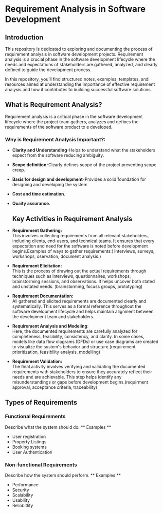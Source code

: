 # Requirement Analysis in Software Development

## Introduction

This repository is dedicated to exploring and documenting the process of requirement analysis in software development projects. Requirement analysis is a crucial phase in the software development lifecycle where the needs and expectations of stakeholders are gathered, analyzed, and clearly defined to guide the development process.

In this repository, you’ll find structured notes, examples, templates, and resources aimed at understanding the importance of effective requirement analysis and how it contributes to building successful software solutions.
## What is Requirement Analysis?
Requirement analysis is a critical phase in the software development lifecycle where the project team gathers, analyzes and defines the requirements of the software product to e developed.
### Why is Requirement Analysis Important?:
- **Clarity and Understanding**-Helps to understand what the stakeholders expect from the software reducing ambiguity.
- **Scope definition**-Clearly defines scope of the project preventing scope creep.
- **Basis for design and development**-Provides a solid foundation for designing and developing the system.
- **Cost and time estimation.**
- **Quaity assurance.**

  ## Key Activities in Requirement Analysis

- **Requirement Gathering:**  
  This involves collecting requirements from all relevant stakeholders, including clients, end-users, and technical teams. It ensures that every expectation and need for the software is noted before development begins.Examples of ways to gather requirements:( interviews, surveys, workshops, oservation, document analysis.)

- **Requirement Elicitation:**  
  This is the process of drawing out the actual requirements through techniques such as interviews, questionnaires, workshops, brainstorming sessions, and observations. It helps uncover both stated and unstated needs. (brainstorming, focuss groups, prototyping)

- **Requirement Documentation:**  
  All gathered and elicited requirements are documented clearly and systematically. This serves as a formal reference throughout the software development lifecycle and helps maintain alignment between the development team and stakeholders.

- **Requirement Analysis and Modeling:**  
  Here, the documented requirements are carefully analyzed for completeness, feasibility, consistency, and clarity. In some cases, models like data flow diagrams (DFDs) or use case diagrams are created to visualize the system's behavior and structure.(requirement prioritization, feasibility analysis, modelling)

- **Requirement Validation:**  
  The final activity involves verifying and validating the documented requirements with stakeholders to ensure they accurately reflect their needs and are achievable. This step helps identify any misunderstandings or gaps before development begins.(requirment approval, acceptance criteria, traceability)

## Types of Requirements
### Functional Requirements
Describe what the system should do.
** Examples **
- User registration
- Property Listings
- Booking systems
- User Authentication
### Non-functional Requirements
Describe how the system should perform.
** Examples **
- Performance
- Security
- Scalability
- Usability
- Reliabitlity
